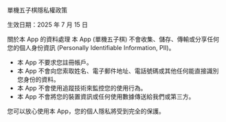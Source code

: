 單機五子棋隱私權政策

生效日期：2025 年 7 月 15 日

關於本 App 的資料處理
本 App (單機五子棋) 不會收集、儲存、傳輸或分享任何您的個人身份資訊 (Personally Identifiable Information, PII)。
- 本 App 不要求您註冊帳戶。
- 本 App 不會向您索取姓名、電子郵件地址、電話號碼或其他任何能直接識別您身份的資料。
- 本 App 不會使用追蹤技術來監控您的使用行為。
- 本 App 不會將您的裝置資訊或任何使用數據傳送給我們或第三方。

您可以放心使用本 App，您的個人隱私將受到完全的保護。
